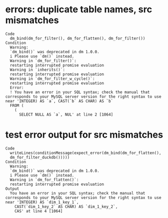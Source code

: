 # errors: duplicate table names, src mismatches

    Code
      dm_bind(dm_for_filter(), dm_for_flatten(), dm_for_filter())
    Condition
      Warning:
      `dm_bind()` was deprecated in dm 1.0.0.
      i Please use `dm()` instead.
      Warning in `dm_for_filter()`:
      restarting interrupted promise evaluation
      Warning in `inherits()`:
      restarting interrupted promise evaluation
      Warning in `dm_for_filter_w_cycle()`:
      restarting interrupted promise evaluation
      Error:
      ! You have an error in your SQL syntax; check the manual that corresponds to your MySQL server version for the right syntax to use near 'INTEGER) AS `a`, CAST(`b` AS CHAR) AS `b`
      FROM (
        (
          SELECT NULL AS `a`, NUL' at line 2 [1064]

# test error output for src mismatches

    Code
      writeLines(conditionMessage(expect_error(dm_bind(dm_for_flatten(),
      dm_for_filter_duckdb()))))
    Condition
      Warning:
      `dm_bind()` was deprecated in dm 1.0.0.
      i Please use `dm()` instead.
      Warning in `dm_for_flatten()`:
      restarting interrupted promise evaluation
    Output
      You have an error in your SQL syntax; check the manual that corresponds to your MySQL server version for the right syntax to use near 'INTEGER) AS `dim_1_key_1`,
        CAST(`dim_1_key_2` AS CHAR) AS `dim_1_key_2`,
        CAS' at line 4 [1064]

